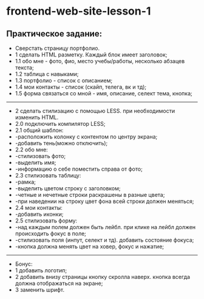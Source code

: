 # frontend-web-site-lesson-1

Практическое задание:
-------------------------------------------------------------------------------
- Сверстать страницу портфолио.					
- 1 сделать HTML разметку. Каждый блок имеет заголовок;					
- 1.1 обо мне - фото, фио, место учебы/работы, несколько абзацев текста;					
- 1.2 таблица с навыками;					
- 1.3 портфолио - список с описанием;					
- 1.4 мои контакты - список (скайп, телега, вк и тд);					
- 1.5 форма связаться со мной - имя, описание, селект тема, кнопка;
-------------------------------------------------------------------------------
- 2 сделать стилизацию с помощью LESS. при необходимости изменить HTML.					
- 2.0 подключить компилятор LESS;					
- 2.1 общий шаблон:					
- -расположить колонку с контентом по центру экрана;					
- -добавить тень(можно отключить);					
- 2.2 обо мне:					
- -стилизовать фото;					
- -выделить имя;					
- -информацию о себе поместить справа от фото;					
- 2.3 стилизовать таблицу:					
- -рамка;					
- -выделить цветом строку с заголовком;					
- -четные и нечетные строки раскрашены в разные цвета;					
- -при наведении на строку цвет фона всей строки должен меняться;					
- 2.4 мои контакты:					
- -добавить иконки;					
- 2.5 стилизовать форму:					
- -над каждым полем должен быть лейбл. при клике на лейбл должен происходить фокус в поле;				
- -стилизовать поля (инпут, селект и тд). добавить состояние фокуса;					
- -кнопка должна менять цвет на ховер, фокус и нажатие;
-------------------------------------------------------------------------------
- Бонус:					
- 1 добавить логотип;								
- 2 добавить внизу страницы кнопку скролла наверх. кнопка всегда должна отображаться на экране;				
- 3 заменить шрифт.					
